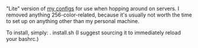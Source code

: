 "Lite" version of [my configs](https://github.com/MortimerMcMire315/rc) for use when hopping around on servers. I removed anything 256-color-related, because it's usually not worth the time to set up on anything other than my personal machine.

To install, simply:
    . install.sh
(I suggest sourcing it to immediately reload your bashrc.)
